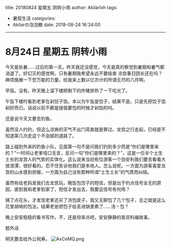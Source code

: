 title: 20180824 星期五 阴转小雨
author: Akilarlxh
tags:
  - 暑假生活
categories:
  - Akilarの泡泡糖
date: 2018-08-24 16:34:00
---
# 8月24日 星期五 阴转小雨

今天是处暑……过后的第一天。昨天我还没感觉，今天是真的察觉到暑期和暑气都消退了。好幻灭的感觉啊，只有暑期我希望永远不要结束 凉宫春日团长还在吗？麻烦施展一下您万能的力量，给我来上数以亿次计的所谓无尽的八月啊。

早饭。没有。昨天晚上溜下楼把剩下的炸猪排热了一下吃光了。

午饭下楼时看到老爹在剁饺子馅，本以为午饭是饺子，结果不是。只是先把饺子馅剁好而已。话说以前不都是提倡要包的时候才剁馅的吗。

还是说今天又要去钓鱼。

虽然没人约钓，但这么凉爽的天气不出门简直就是罪过。龙宫之行走起，已经是不知道第几次走这个不会腻的道路了。

路上碰到外来的钓鱼小队，见面第一句不是问我们钓到多少而是“你们是哪里来的？”一时间让老爹哑口无言，反问一句“你们是哪里来的？”，这是一位半个土生土长的龙宫人的气势的实体化。这么说来当初有位游客一个劲安利我们要去看看大放泄潭，很好看的。忍不住告诉他我们是本地人。怎么说呢，一方面为游客喜爱龙宫的山水感到骄傲，一方面为自己没有那种所谓“土生土长”的气质而纠结。

虽然有给老妈发我们去龙宫玩，晚饭包饺子的短信，但是出于钓点信号全无的原因，直到我和老爹到家了，短信才发出去，我要这信号有何用？

搞了点花头，才发现老爹还买了汤包皮子，我又无聊包了几个包子，总之就是这么花里胡哨的包法，结果老爸把包子给丢进锅里煮了……汤丶包？

晚上安安稳稳的看书写作，不，还是坦率点吧，安安静静的查资料编故事。

题外话

明天要去给外公祝寿。
![AxCeMQ.png](https://s2.ax1x.com/2019/04/16/AxCeMQ.png)
